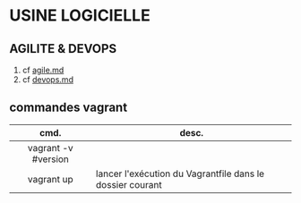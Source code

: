 # USINE LOGICIELLE

## AGILITE & DEVOPS

1. cf [agile.md](./parts/agile.md)
2. cf [devops.md](./parts/devops.md)

## commandes vagrant

|cmd.                 |desc.                                          
|:---------------------:|------------------------------------------------
|vagrant -v           #version
|vagrant up           |lancer l'exécution du Vagrantfile dans le dossier courant
